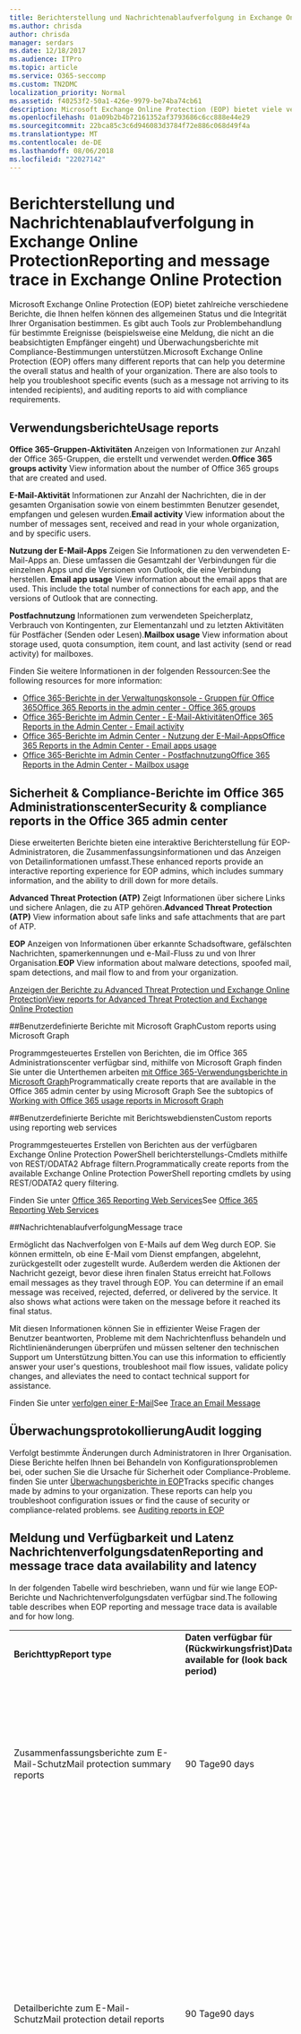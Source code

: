 ```yaml
---
title: Berichterstellung und Nachrichtenablaufverfolgung in Exchange Online Protection
ms.author: chrisda
author: chrisda
manager: serdars
ms.date: 12/18/2017
ms.audience: ITPro
ms.topic: article
ms.service: O365-seccomp
ms.custom: TN2DMC
localization_priority: Normal
ms.assetid: f40253f2-50a1-426e-9979-be74ba74cb61
description: Microsoft Exchange Online Protection (EOP) bietet viele verschiedene Berichte an, mit deren Hilfe Sie den allgemeinen Status und die Integrität Ihrer Organisation ermitteln können. Außerdem gibt es Tools, mit denen Sie die Problembehebung für bestimmte Ereignisse (wenn beispielsweise eine Nachricht nicht beim gewünschten Empfänger ankommt) durchführen können, sowie Überwachungsberichte zur Einhaltung von Vorschriften. In der folgenden Tabelle sind die für EOP-Administratoren verfügbaren Berichte und Problembehandlungstools beschrieben.
ms.openlocfilehash: 01a09b2b4b72161352af3793686c6cc888e44e29
ms.sourcegitcommit: 22bca85c3c6d946083d3784f72e886c068d49f4a
ms.translationtype: MT
ms.contentlocale: de-DE
ms.lasthandoff: 08/06/2018
ms.locfileid: "22027142"
---
```

# <a name="reporting-and-message-trace-in-exchange-online-protection"></a><span data-ttu-id="258f4-105">Berichterstellung und Nachrichtenablaufverfolgung in Exchange Online Protection</span><span class="sxs-lookup"><span data-stu-id="258f4-105">Reporting and message trace in Exchange Online Protection</span></span>

<span data-ttu-id="258f4-p102">Microsoft Exchange Online Protection (EOP) bietet zahlreiche verschiedene Berichte, die Ihnen helfen können des allgemeinen Status und die Integrität Ihrer Organisation bestimmen. Es gibt auch Tools zur Problembehandlung für bestimmte Ereignisse (beispielsweise eine Meldung, die nicht an die beabsichtigten Empfänger eingeht) und Überwachungsberichte mit Compliance-Bestimmungen unterstützen.</span><span class="sxs-lookup"><span data-stu-id="258f4-p102">Microsoft Exchange Online Protection (EOP) offers many different reports that can help you determine the overall status and health of your organization. There are also tools to help you troubleshoot specific events (such as a message not arriving to its intended recipients), and auditing reports to aid with compliance requirements.</span></span> 

## <a name="usage-reports"></a><span data-ttu-id="258f4-108">Verwendungsberichte</span><span class="sxs-lookup"><span data-stu-id="258f4-108">Usage reports</span></span>

<span data-ttu-id="258f4-109">**Office 365-Gruppen-Aktivitäten** Anzeigen von Informationen zur Anzahl der Office 365-Gruppen, die erstellt und verwendet werden.</span><span class="sxs-lookup"><span data-stu-id="258f4-109">**Office 365 groups activity** View information about the number of Office 365 groups that are created and used.</span></span>  

<span data-ttu-id="258f4-110">**E-Mail-Aktivität** Informationen zur Anzahl der Nachrichten, die in der gesamten Organisation sowie von einem bestimmten Benutzer gesendet, empfangen und gelesen wurden.</span><span class="sxs-lookup"><span data-stu-id="258f4-110">**Email activity** View information about the number of messages sent, received and read in your whole organization, and by specific users.</span></span>  

<span data-ttu-id="258f4-p103">**Nutzung der E-Mail-Apps** Zeigen Sie Informationen zu den verwendeten E-Mail-Apps an. Diese umfassen die Gesamtzahl der Verbindungen für die einzelnen Apps und die Versionen von Outlook, die eine Verbindung herstellen.  </span><span class="sxs-lookup"><span data-stu-id="258f4-p103">**Email app usage** View information about the email apps that are used. This include the total number of connections for each app, and the versions of Outlook that are connecting.</span></span>  

<span data-ttu-id="258f4-113">**Postfachnutzung** Informationen zum verwendeten Speicherplatz, Verbrauch von Kontingenten, zur Elementanzahl und zu letzten Aktivitäten für Postfächer (Senden oder Lesen).</span><span class="sxs-lookup"><span data-stu-id="258f4-113">**Mailbox usage** View information about storage used, quota consumption, item count, and last activity (send or read activity) for mailboxes.</span></span>

<span data-ttu-id="258f4-114">Finden Sie weitere Informationen in der folgenden Ressourcen:</span><span class="sxs-lookup"><span data-stu-id="258f4-114">See the following resources for more information:</span></span>

- [<span data-ttu-id="258f4-115">Office 365-Berichte in der Verwaltungskonsole - Gruppen für Office 365</span><span class="sxs-lookup"><span data-stu-id="258f4-115">Office 365 Reports in the admin center - Office 365 groups</span></span>](https://go.microsoft.com/fwlink/p/?linkid=861610) 
- [<span data-ttu-id="258f4-116">Office 365-Berichte im Admin Center - E-Mail-Aktivitäten</span><span class="sxs-lookup"><span data-stu-id="258f4-116">Office 365 Reports in the Admin Center - Email activity</span></span>](https://go.microsoft.com/fwlink/p/?linkid=859706) 
- [<span data-ttu-id="258f4-117">Office 365-Berichte im Admin Center - Nutzung der E-Mail-Apps</span><span class="sxs-lookup"><span data-stu-id="258f4-117">Office 365 Reports in the Admin Center - Email apps usage</span></span>](https://go.microsoft.com/fwlink/p/?linkid=859707)
- [<span data-ttu-id="258f4-118">Office 365-Berichte im Admin Center - Postfachnutzung</span><span class="sxs-lookup"><span data-stu-id="258f4-118">Office 365 Reports in the Admin Center - Mailbox usage</span></span>](https://go.microsoft.com/fwlink/p/?linkid=859708)

## <a name="security-amp-compliance-reports-in-the-office-365-admin-center"></a><span data-ttu-id="258f4-119">Sicherheit &amp; Compliance-Berichte im Office 365 Administrationscenter</span><span class="sxs-lookup"><span data-stu-id="258f4-119">Security &amp; compliance reports in the Office 365 admin center</span></span>

<span data-ttu-id="258f4-120">Diese erweiterten Berichte bieten eine interaktive Berichterstellung für EOP-Administratoren, die Zusammenfassungsinformationen und das Anzeigen von Detailinformationen umfasst.</span><span class="sxs-lookup"><span data-stu-id="258f4-120">These enhanced reports provide an interactive reporting experience for EOP admins, which includes summary information, and the ability to drill down for more details.</span></span>  

<span data-ttu-id="258f4-121">**Advanced Threat Protection (ATP)** Zeigt Informationen über sichere Links und sichere Anlagen, die zu ATP gehören.</span><span class="sxs-lookup"><span data-stu-id="258f4-121">**Advanced Threat Protection (ATP)** View information about safe links and safe attachments that are part of ATP.</span></span>  

<span data-ttu-id="258f4-122">**EOP** Anzeigen von Informationen über erkannte Schadsoftware, gefälschten Nachrichten, spamerkennungen und e-Mail-Fluss zu und von Ihrer Organisation.</span><span class="sxs-lookup"><span data-stu-id="258f4-122">**EOP** View information about malware detections, spoofed mail, spam detections, and mail flow to and from your organization.</span></span>  

[<span data-ttu-id="258f4-123">Anzeigen der Berichte zu Advanced Threat Protection und Exchange Online Protection</span><span class="sxs-lookup"><span data-stu-id="258f4-123">View reports for Advanced Threat Protection and Exchange Online Protection</span></span>](https://go.microsoft.com/fwlink/p/?linkid=852409) 

##<a name="custom-reports-using-microsoft-graph"></a><span data-ttu-id="258f4-124">Benutzerdefinierte Berichte mit Microsoft Graph</span><span class="sxs-lookup"><span data-stu-id="258f4-124">Custom reports using Microsoft Graph</span></span>

<span data-ttu-id="258f4-125">Programmgesteuertes Erstellen von Berichten, die im Office 365 Administrationscenter verfügbar sind, mithilfe von Microsoft Graph finden Sie unter die Unterthemen arbeiten [mit Office 365-Verwendungsberichte in Microsoft Graph](https://go.microsoft.com/fwlink/p/?linkid=865135)</span><span class="sxs-lookup"><span data-stu-id="258f4-125">Programmatically create reports that are available in the Office 365 admin center by using Microsoft Graph  See the subtopics of [Working with Office 365 usage reports in Microsoft Graph](https://go.microsoft.com/fwlink/p/?linkid=865135)</span></span> 

##<a name="custom-reports-using-reporting-web-services"></a><span data-ttu-id="258f4-126">Benutzerdefinierte Berichte mit Berichtswebdiensten</span><span class="sxs-lookup"><span data-stu-id="258f4-126">Custom reports using reporting web services</span></span>

<span data-ttu-id="258f4-127">Programmgesteuertes Erstellen von Berichten aus der verfügbaren Exchange Online Protection PowerShell berichterstellungs-Cmdlets mithilfe von REST/ODATA2 Abfrage filtern.</span><span class="sxs-lookup"><span data-stu-id="258f4-127">Programmatically create reports from the available Exchange Online Protection PowerShell reporting cmdlets by using REST/ODATA2 query filtering.</span></span>

<span data-ttu-id="258f4-128">Finden Sie unter [Office 365 Reporting Web Services](https://go.microsoft.com/fwlink/p/?LinkId=279926)</span><span class="sxs-lookup"><span data-stu-id="258f4-128">See [Office 365 Reporting Web Services](https://go.microsoft.com/fwlink/p/?LinkId=279926)</span></span> 

##<a name="message-trace"></a><span data-ttu-id="258f4-129">Nachrichtenablaufverfolgung</span><span class="sxs-lookup"><span data-stu-id="258f4-129">Message trace</span></span>

<span data-ttu-id="258f4-p104">Ermöglicht das Nachverfolgen von E-Mails auf dem Weg durch EOP. Sie können ermitteln, ob eine E-Mail vom Dienst empfangen, abgelehnt, zurückgestellt oder zugestellt wurde. Außerdem werden die Aktionen der Nachricht gezeigt, bevor diese ihren finalen Status erreicht hat.</span><span class="sxs-lookup"><span data-stu-id="258f4-p104">Follows email messages as they travel through EOP. You can determine if an email message was received, rejected, deferred, or delivered by the service. It also shows what actions were taken on the message before it reached its final status.</span></span>  

<span data-ttu-id="258f4-133">Mit diesen Informationen können Sie in effizienter Weise Fragen der Benutzer beantworten, Probleme mit dem Nachrichtenfluss behandeln und Richtlinienänderungen überprüfen und müssen seltener den technischen Support um Unterstützung bitten.</span><span class="sxs-lookup"><span data-stu-id="258f4-133">You can use this information to efficiently answer your user's questions, troubleshoot mail flow issues, validate policy changes, and alleviates the need to contact technical support for assistance.</span></span>  

<span data-ttu-id="258f4-134">Finden Sie unter [verfolgen einer E-Mail](http://technet.microsoft.com/library/0c83cde6-5b09-4106-8587-c200cdc59094.aspx)</span><span class="sxs-lookup"><span data-stu-id="258f4-134">See [Trace an Email Message](http://technet.microsoft.com/library/0c83cde6-5b09-4106-8587-c200cdc59094.aspx)</span></span> 

## <a name="audit-logging"></a><span data-ttu-id="258f4-135">Überwachungsprotokollierung</span><span class="sxs-lookup"><span data-stu-id="258f4-135">Audit logging</span></span>

<span data-ttu-id="258f4-p105">Verfolgt bestimmte Änderungen durch Administratoren in Ihrer Organisation. Diese Berichte helfen Ihnen bei Behandeln von Konfigurationsproblemen bei, oder suchen Sie die Ursache für Sicherheit oder Compliance-Probleme.  finden Sie unter [Überwachungsberichte in EOP](auditing-reports-in-eop.md)</span><span class="sxs-lookup"><span data-stu-id="258f4-p105">Tracks specific changes made by admins to your organization. These reports can help you troubleshoot configuration issues or find the cause of security or compliance-related problems.  see [Auditing reports in EOP](auditing-reports-in-eop.md)</span></span> 


## <a name="reporting-and-message-trace-data-availability-and-latency"></a><span data-ttu-id="258f4-139">Meldung und Verfügbarkeit und Latenz Nachrichtenverfolgungsdaten</span><span class="sxs-lookup"><span data-stu-id="258f4-139">Reporting and message trace data availability and latency</span></span>

<span data-ttu-id="258f4-140">In der folgenden Tabelle wird beschrieben, wann und für wie lange EOP-Berichte und Nachrichtenverfolgungsdaten verfügbar sind.</span><span class="sxs-lookup"><span data-stu-id="258f4-140">The following table describes when EOP reporting and message trace data is available and for how long.</span></span>
  
||||
|:-----|:-----|:-----|
|<span data-ttu-id="258f4-141">**Berichttyp**</span><span class="sxs-lookup"><span data-stu-id="258f4-141">**Report type**</span></span> <br/> |<span data-ttu-id="258f4-142">**Daten verfügbar für (Rückwirkungsfrist)**</span><span class="sxs-lookup"><span data-stu-id="258f4-142">**Data available for (look back period)**</span></span> <br/> |<span data-ttu-id="258f4-143">**Latenz**</span><span class="sxs-lookup"><span data-stu-id="258f4-143">**Latency**</span></span> <br/> |
|<span data-ttu-id="258f4-144">Zusammenfassungsberichte zum E-Mail-Schutz</span><span class="sxs-lookup"><span data-stu-id="258f4-144">Mail protection summary reports</span></span>  <br/> |<span data-ttu-id="258f4-145">90 Tage</span><span class="sxs-lookup"><span data-stu-id="258f4-145">90 days</span></span>  <br/> |<span data-ttu-id="258f4-p106">Die Aggregation von Nachrichtendaten ist meistens innerhalb von 24 bis 48 Stunden abgeschlossen. Kleinere inkrementelle, aggregierte Änderungen können bis zu 5 Tage lang auftreten.</span><span class="sxs-lookup"><span data-stu-id="258f4-p106">Message data aggregation is mostly complete within 24-48 hours. Some minor incremental aggregated changes may occur for up to 5 days.</span></span>  <br/> |
|<span data-ttu-id="258f4-148">Detailberichte zum E-Mail-Schutz</span><span class="sxs-lookup"><span data-stu-id="258f4-148">Mail protection detail reports</span></span>  <br/> |<span data-ttu-id="258f4-149">90 Tage</span><span class="sxs-lookup"><span data-stu-id="258f4-149">90 days</span></span>  <br/> |<span data-ttu-id="258f4-p107">Bei Detaildaten, die weniger als 7 Tage alt sind, sollten Daten innerhalb von 24 Stunden erscheinen, sind aber möglicherweise erst 48 Stunden später abgeschlossen. Einige kleinere schrittweise Änderungen können bis zu 5 Tagen dauern.</span><span class="sxs-lookup"><span data-stu-id="258f4-p107">For detail data that's less than 7 days old, data should appear within 24 hours but may not be complete until 48 hours. Some minor incremental changes may occur for up to 5 days.</span></span>  <br/> <span data-ttu-id="258f4-152">Zum Anzeigen von Detailberichten für Nachrichten, die älter als 7 Tage sind, kann es einige Stunden dauern, bis die Ergebnisse der Nachrichtenablaufverfolgung ausgegeben werden.</span><span class="sxs-lookup"><span data-stu-id="258f4-152">To view detail reports for messages that are greater than 7 days old, results may take up to a few hours.</span></span>  <br/> |
|<span data-ttu-id="258f4-153">Daten der Nachrichtenablaufverfolgung</span><span class="sxs-lookup"><span data-stu-id="258f4-153">Message trace data</span></span>  <br/> |<span data-ttu-id="258f4-154">90 Tage</span><span class="sxs-lookup"><span data-stu-id="258f4-154">90 days</span></span>  <br/> |<span data-ttu-id="258f4-155">Wenn Sie eine Nachrichtenverfolgung für Nachrichten starten, die weniger als 7 Tage alt sind, sollten die Nachrichten innerhalb von 5-30 Minuten erscheinen.</span><span class="sxs-lookup"><span data-stu-id="258f4-155">When you run a message trace for messages that are less than 7 days old, the messages should appear within 5-30 minutes.</span></span>  <br/> <span data-ttu-id="258f4-156">Wenn Sie eine Ablaufverfolgung für Nachrichten ausführen, die älter als 7 Tage sind, kann es einige Stunden dauern, bis Ergebnisse ausgegeben werden.</span><span class="sxs-lookup"><span data-stu-id="258f4-156">When you run a message trace for messages that are greater than 7 days old, results may take up to a few hours.</span></span>  <br/> |
   
> [!NOTE]
> <span data-ttu-id="258f4-157">Datenverfügbarkeit und Latenz sind gleich, unabhängig davon, ob Sie die Daten über das Office 365 Admin Center oder über Remote-PowerShell abrufen.</span><span class="sxs-lookup"><span data-stu-id="258f4-157">Data availability and latency is the same whether requested via the Office 365 admin center or remote PowerShell.</span></span> 
  

